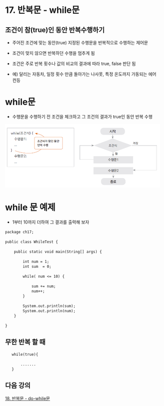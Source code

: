 # 17. 반복문 - while문

## 조건이 참(true)인 동안 반복수행하기

- 주어진 조건에 맞는 동안(true) 지정된 수행문을 반복적으로 수행하는 제어문

- 조건이 맞지 않으면 반복하던 수행을 멈추게 됨

- 조건은 주로 반복 횟수나 값의 비교의 결과에 따라 true, false 판단 됨

- 예) 달리는 자동차, 일정 횟수 만큼 돌아가는 나사못, 특정 온도까지 가동되는 에어컨등

# while문

- 수행문을 수행하기 전 조건을 체크하고 그 조건의 결과가 true인 동안 반복 수행

![while](./img/while.png)

# while 문 예제

- 1부터 10까지 더하여 그 결과를 출력해 보자

```
package ch17;

public class WhileTest {

	public static void main(String[] args) {

		int num = 1;
		int sum  = 0;

		while( num <= 10) {

			sum += num;
			num++;
		}

		System.out.println(sum);
		System.out.println(num);
	}

}
```

## 무한 반복 할 때

```
   while(true){

       .......
   }
```

## 다음 강의

[18. 반복문 - do-while문](https://github.com/codemaker74/study/tree/master/backup/javacoursework/Chapter1/01-18/README.md)
